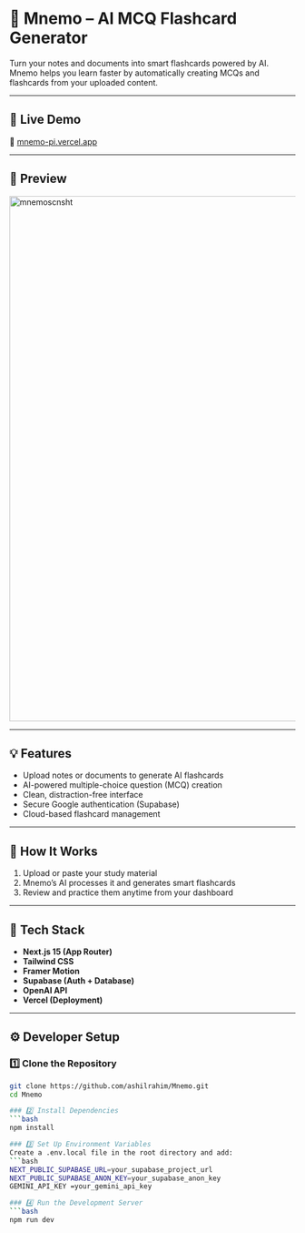 
# 🧠 Mnemo – AI MCQ Flashcard Generator

Turn your notes and documents into smart flashcards powered by AI.  
Mnemo helps you learn faster by automatically creating MCQs and flashcards from your uploaded content.

---

## 🚀 Live Demo
🔗 [mnemo-pi.vercel.app](https://mnemo-pi.vercel.app)

---


## 📸 Preview
<img width="1898" height="923" alt="mnemoscnsht" src="https://github.com/user-attachments/assets/f8b25ecd-69be-4048-ab0a-c6ec6b93b3df" />

---

## 💡 Features
- Upload notes or documents to generate AI flashcards  
- AI-powered multiple-choice question (MCQ) creation  
- Clean, distraction-free interface  
- Secure Google authentication (Supabase)  
- Cloud-based flashcard management  

---

## 🧠 How It Works
1. Upload or paste your study material  
2. Mnemo’s AI processes it and generates smart flashcards  
3. Review and practice them anytime from your dashboard  

---

## 🧰 Tech Stack
- **Next.js 15 (App Router)**
- **Tailwind CSS**
- **Framer Motion**
- **Supabase (Auth + Database)**
- **OpenAI API**
- **Vercel (Deployment)**

---

## ⚙️ Developer Setup

### 1️⃣ Clone the Repository
```bash
git clone https://github.com/ashilrahim/Mnemo.git
cd Mnemo

### 2️⃣ Install Dependencies
```bash
npm install

### 3️⃣ Set Up Environment Variables
Create a .env.local file in the root directory and add:
```bash
NEXT_PUBLIC_SUPABASE_URL=your_supabase_project_url
NEXT_PUBLIC_SUPABASE_ANON_KEY=your_supabase_anon_key
GEMINI_API_KEY =your_gemini_api_key

### 4️⃣ Run the Development Server
```bash
npm run dev



